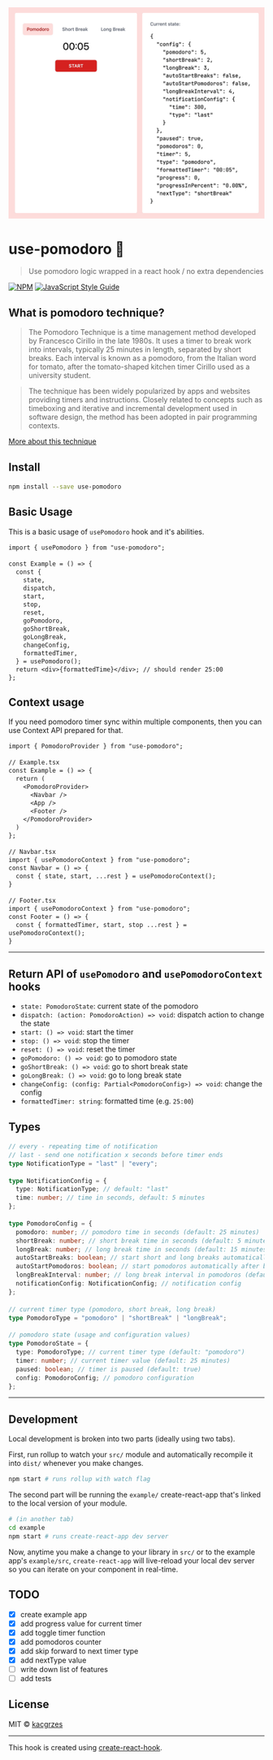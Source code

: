 ![Alt Text](pomodoro.gif)

# use-pomodoro 🍅

> Use pomodoro logic wrapped in a react hook / no extra dependencies

[![NPM](https://img.shields.io/npm/v/use-pomodoro.svg)](https://www.npmjs.com/package/use-pomodoro) [![JavaScript Style Guide](https://img.shields.io/badge/code_style-standard-brightgreen.svg)](https://standardjs.com)

## What is pomodoro technique?

> The Pomodoro Technique is a time management method developed by Francesco Cirillo in the late 1980s. It uses a timer to break work into intervals, typically 25 minutes in length, separated by short breaks. Each interval is known as a pomodoro, from the Italian word for tomato, after the tomato-shaped kitchen timer Cirillo used as a university student.

> The technique has been widely popularized by apps and websites providing timers and instructions. Closely related to concepts such as timeboxing and iterative and incremental development used in software design, the method has been adopted in pair programming contexts.

[More about this technique](https://francescocirillo.com/pages/pomodoro-technique)

## Install

```bash
npm install --save use-pomodoro
```

## Basic Usage

This is a basic usage of `usePomodoro` hook and it's abilities.

```tsx
import { usePomodoro } from "use-pomodoro";

const Example = () => {
  const {
    state,
    dispatch,
    start,
    stop,
    reset,
    goPomodoro,
    goShortBreak,
    goLongBreak,
    changeConfig,
    formattedTimer,
  } = usePomodoro();
  return <div>{formattedTime}</div>; // should render 25:00
};
```

## Context usage

If you need pomodoro timer sync within multiple components, then you can use Context API prepared for that.

```tsx
import { PomodoroProvider } from "use-pomodoro";

// Example.tsx
const Example = () => {
  return (
    <PomodoroProvider>
      <Navbar />
      <App />
      <Footer />
    </PomodoroProvider>
  )
};

// Navbar.tsx
import { usePomodoroContext } from "use-pomodoro";
const Navbar = () => {
  const { state, start, ...rest } = usePomodoroContext();
}

// Footer.tsx
import { usePomodoroContext } from "use-pomodoro";
const Footer = () => {
  const { formattedTimer, start, stop ...rest } = usePomodoroContext();
}
```

---

## Return API of `usePomodoro` and `usePomodoroContext` hooks

- `state: PomodoroState`: current state of the pomodoro
- `dispatch: (action: PomodoroAction) => void`: dispatch action to change the state
- `start: () => void`: start the timer
- `stop: () => void`: stop the timer
- `reset: () => void`: reset the timer
- `goPomodoro: () => void`: go to pomodoro state
- `goShortBreak: () => void`: go to short break state
- `goLongBreak: () => void`: go to long break state
- `changeConfig: (config: Partial<PomodoroConfig>) => void`: change the config
- `formattedTimer: string`: formatted time (e.g. `25:00`)

## Types

```ts
// every - repeating time of notification
// last - send one notification x seconds before timer ends
type NotificationType = "last" | "every";

type NotificationConfig = {
  type: NotificationType; // default: "last"
  time: number; // time in seconds, default: 5 minutes
};

type PomodoroConfig = {
  pomodoro: number; // pomodoro time in seconds (default: 25 minutes)
  shortBreak: number; // short break time in seconds (default: 5 minutes)
  longBreak: number; // long break time in seconds (default: 15 minutes)
  autoStartBreaks: boolean; // start short and long breaks automatically after work time (default: false)
  autoStartPomodoros: boolean; // start pomodoros automatically after breaks (default: false)
  longBreakInterval: number; // long break interval in pomodoros (default: 4)
  notificationConfig: NotificationConfig; // notification config
};

// current timer type (pomodoro, short break, long break)
type PomodoroType = "pomodoro" | "shortBreak" | "longBreak";

// pomodoro state (usage and configuration values)
type PomodoroState = {
  type: PomodoroType; // current timer type (default: "pomodoro")
  timer: number; // current timer value (default: 25 minutes)
  paused: boolean; // timer is paused (default: true)
  config: PomodoroConfig; // pomodoro configuration
};
```

---

## Development

Local development is broken into two parts (ideally using two tabs).

First, run rollup to watch your `src/` module and automatically recompile it into `dist/` whenever you make changes.

```bash
npm start # runs rollup with watch flag
```

The second part will be running the `example/` create-react-app that's linked to the local version of your module.

```bash
# (in another tab)
cd example
npm start # runs create-react-app dev server
```

Now, anytime you make a change to your library in `src/` or to the example app's `example/src`, `create-react-app` will live-reload your local dev server so you can iterate on your component in real-time.

## TODO

- [x] create example app
- [x] add progress value for current timer
- [x] add toggle timer function
- [x] add pomodoros counter
- [x] add skip forward to next timer type
- [x] add nextType value
- [ ] write down list of features
- [ ] add tests

## License

MIT © [kacgrzes](https://github.com/kacgrzes)

---

This hook is created using [create-react-hook](https://github.com/hermanya/create-react-hook).

